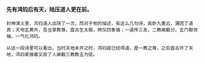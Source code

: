 #### 先有鸿钧后有天，陆压道人更在前。

```
封神演义里，鸿钧道人出场了一次，而对于他的描述，有这么几句诗，高卧九重云，蒲团了道真；天地玄黄外，吾当掌教尊。盘古生太极，两仪四象循；一道传三友，二教阐截分。玄门都领袖，一气化鸿钧。

从这一段诗里可以看出，当时天地未开之时，鸿钧就已经得道，是一教之尊，之后盘古开了天地，鸿钧紧接着又收了人阐截三教教主为徒。
```